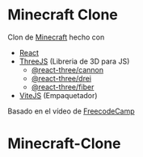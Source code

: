 # Minecraft Clone
Clon de [Minecraft](https://minecraft.net/) hecho con

- [React](https://reactjs.org/) 
- [ThreeJS](https://threejs.org/) (Libreria de 3D para JS)
  - [@react-three/cannon](https://cannon.pmnd.rs/) 
  - [@react-three/drei](https://drei.pmnd.rs/)
  - [@react-three/fiber](https://docs.pmnd.rs/react-three-fiber/)
- [ViteJS](https://vitejs.dev) (Empaquetador)

Basado en el vídeo de [FreecodeCamp](https://youtube.com/watch?v=qpOZup_3P_A&t=0s)
# Minecraft-Clone
